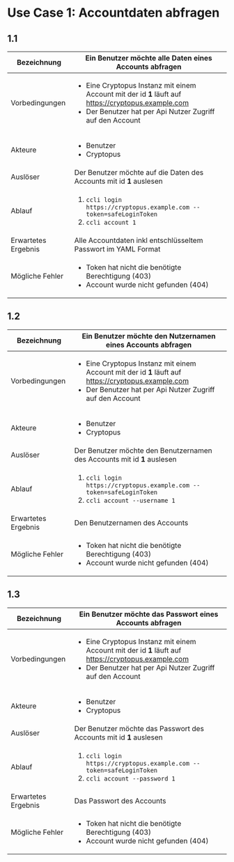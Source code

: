 # Use Case 1: Accountdaten abfragen

## 1.1

| Bezeichnung         | Ein Benutzer möchte alle Daten eines Accounts abfragen                                                                                                                               |
| ------------------- | ------------------------------------------------------------------------------------------------------------------------------------------------------------------------------------ |
| Vorbedingungen      | <ul><li> Eine Cryptopus Instanz mit einem Account mit der id **1** läuft auf https://cryptopus.example.com</li><li>Der Benutzer hat per Api Nutzer Zugriff auf den Account</li></ul> |
| Akteure             | <ul><li>Benutzer</li><li>Cryptopus</li></ul>                                                                                                                                         |
| Auslöser            | Der Benutzer möchte auf die Daten des Accounts mit id **1** auslesen                                                                                                                 |
| Ablauf              | <ol><li>`ccli login https://cryptopus.example.com --token=safeLoginToken`</li><li>`ccli account 1`</li></ol>                                                                         |
| Erwartetes Ergebnis | Alle Accountdaten inkl entschlüsseltem Passwort im YAML Format                                                                                                                       |
| Mögliche Fehler     | <ul><li>Token hat nicht die benötigte Berechtigung (403)</li><li>Account wurde nicht gefunden (404)</li></ul>                                                                        |

## 1.2

| Bezeichnung         | Ein Benutzer möchte den Nutzernamen eines Accounts abfragen                                                                                                                          |
| ------------------- | ------------------------------------------------------------------------------------------------------------------------------------------------------------------------------------ |
| Vorbedingungen      | <ul><li> Eine Cryptopus Instanz mit einem Account mit der id **1** läuft auf https://cryptopus.example.com</li><li>Der Benutzer hat per Api Nutzer Zugriff auf den Account</li></ul> |
| Akteure             | <ul><li>Benutzer</li><li>Cryptopus</li></ul>                                                                                                                                         |
| Auslöser            | Der Benutzer möchte den Benutzernamen des Accounts mit id **1** auslesen                                                                                                             |
| Ablauf              | <ol><li>`ccli login https://cryptopus.example.com --token=safeLoginToken`</li><li>`ccli account --username 1`</li></ol>                                                              |
| Erwartetes Ergebnis | Den Benutzernamen des Accounts                                                                                                                                                       |
| Mögliche Fehler     | <ul><li>Token hat nicht die benötigte Berechtigung (403)</li><li>Account wurde nicht gefunden (404)</li></ul>                                                                        |

## 1.3

| Bezeichnung         | Ein Benutzer möchte das Passwort eines Accounts abfragen                                                                                                                             |
| ------------------- | ------------------------------------------------------------------------------------------------------------------------------------------------------------------------------------ |
| Vorbedingungen      | <ul><li> Eine Cryptopus Instanz mit einem Account mit der id **1** läuft auf https://cryptopus.example.com</li><li>Der Benutzer hat per Api Nutzer Zugriff auf den Account</li></ul> |
| Akteure             | <ul><li>Benutzer</li><li>Cryptopus</li></ul>                                                                                                                                         |
| Auslöser            | Der Benutzer möchte das Passwort des Accounts mit id **1** auslesen                                                                                                                  |
| Ablauf              | <ol><li>`ccli login https://cryptopus.example.com --token=safeLoginToken`</li><li>`ccli account --password 1`</li></ol>                                                              |
| Erwartetes Ergebnis | Das Passwort des Accounts                                                                                                                                                            |
| Mögliche Fehler     | <ul><li>Token hat nicht die benötigte Berechtigung (403)</li><li>Account wurde nicht gefunden (404)</li></ul>                                                                        |

